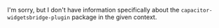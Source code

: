 I'm sorry, but I don't have information specifically about the `capacitor-widgetsbridge-plugin` package in the given context.